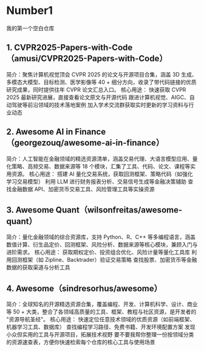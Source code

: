 # Number1
我的第一个空白仓库
##  1. CVPR2025-Papers-with-Code（amusi/CVPR2025-Papers-with-Code）
简介：聚焦计算机视觉顶会 CVPR 2025 的论文与开源项目合集，涵盖 3D 生成、多模态大模型、目标检测、医学影像等 40 + 细分方向，收录了带代码链接的优质研究成果，同时提供往年 CVPR 论文汇总入口。
核心用途：
快速获取 CVPR 2025 最新研究进展，直接查看论文原文与开源代码
跟进计算机视觉、AIGC、自动驾驶等前沿领域的技术落地案例
加入学术交流群获取实时更新的学习资料与行业动态
##  2. Awesome AI in Finance（georgezouq/awesome-ai-in-finance）
简介：人工智能在金融领域的精选资源清单，涵盖交易代理、大语言模型应用、量化策略、高频交易、数据来源等 18 个模块，汇集了工具、代码、论文、课程等实用资源。
核心用途：
搭建 AI 量化交易系统，获取回测框架、策略代码（如强化学习交易模型）
利用 LLM 进行财务报表分析、交易信号生成等金融决策辅助
查找金融数据 API、加密货币交易工具、风险管理工具等实操资源
##  3. Awesome Quant（wilsonfreitas/awesome-quant）
简介：量化金融领域的综合资源库，支持 Python、R、C++ 等多编程语言，涵盖数值计算、衍生品定价、回测框架、风险分析、数据来源等核心模块，兼顾入门与进阶需求。
核心用途：
获取期权定价、投资组合优化、风险计量等量化工具库
利用回测框架（如 Zipline、Backtrader）验证交易策略
查找股票、加密货币等金融数据的获取渠道与分析工具
##  4. Awesome（sindresorhus/awesome）
简介：全球知名的开源精选资源合集，覆盖编程、开发、计算机科学、设计、商业等 50 + 大类，整合了各领域高质量的工具、框架、教程与社区资源，是开发者的 "资源导航圣经"。
核心用途：
快速定位任意技术领域的优质资源（如前端框架、机器学习工具、数据库）
查找编程学习路径、免费书籍、开发环境配置方案
发现小众但实用的工具与开源项目，拓展技术视野
要不要我帮你整理一份按领域分类的资源速查表，方便你快速检索每个仓库的核心工具与使用场景
